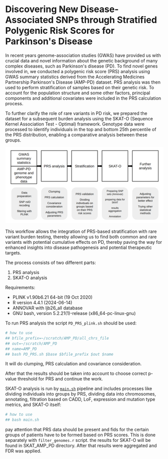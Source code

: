 # Discovering New Disease-Associated SNPs through Stratified Polygenic Risk Scores for Parkinson's Disease

In recent years genome-association studies (GWAS) have provided us with crucial data and novel information about the genetic background of many complex diseases, such as Parkinson's disease (PD). To find novel genes involved in, we conducted a polygenic risk score (PRS) analysis using GWAS summary statistics derived from the Accelerating Medicines Partnership Parkinson's Disease (AMP-PD) dataset. PRS analysis was then used to perform stratification of samples based on their genetic risk. To account for the population structure and some other factors, principal components and additional covariates were included in the PRS calculation process.

To further clarify the role of rare variants in PD risk, we prepared the dataset for a subsequent burden analysis using the SKAT-O (Sequence Kernel Association Test - Optimal) framework. Genotype data were processed to identify individuals in the top and bottom 25th percentile of the PRS distribution, enabling a comparative analysis between these groups.

![image.png](pictures/image.png)

This workflow allows the integration of PRS-based stratification with rare variant burden testing, thereby allowing us to find both common and rare variants with potential cumulative effects on PD, thereby paving the way for enhanced insights into disease pathogenesis and potential therapeutic targets.

The process consists of two different parts:
1. PRS analysis
2. SKAT-O analysis

Requirements:

* PLINK v1.90b6.21 64-bit (19 Oct 2020)
* R version 4.4.1 (2024-06-14)
* ANNOVAR with ljb26_all database
* GNU bash, version 5.2.21(1)-release (x86_64-pc-linux-gnu)

To run PRS analysis the script `PD_PRS_plink.sh` should be used:

```bash
# how to use
## bfile_prefix=~/scratch/AMP_PD/all_chrs_file
## out=~/scratch/AMP_PD
## name=AMP_PD
## bash PD_PRS.sh $base $bfile_prefix $out $name
```

It will do clumping, PRS calculation and covariance consideration.

After that the results should be taken into account to choose correct p-value threshold for PRS and continue the work.

SKAT-O analysis is run by [`main.sh`](http://main.sh) pipeline and includes processes like dividing individuals into groups by PRS, dividing data into chromosomes, annotating, filtration based on CADD, LoF, expression and mutation type metrics, and SKAT-O itself:

```bash
# how to use
## bash main.sh
```
pay attention that PRS data should be present and fids for the certain groups of patients have to be formed based on PRS scores. This is done separately with `filter_genomes.r` script.
the results for SKAT-O will be found in SKAT_AMP_PD directory. After that results were aggregated and FDR was applied.
